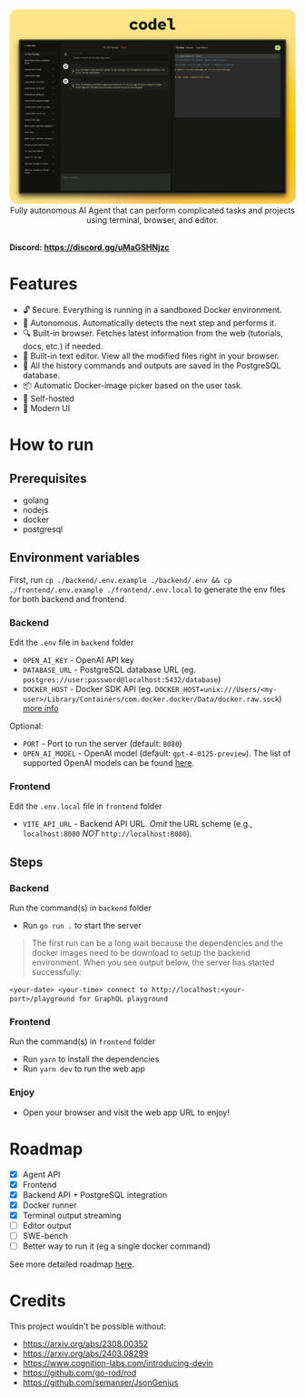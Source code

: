 <img src="./.github/demo.png" />
<div align="center">Fully autonomous AI Agent that can perform complicated tasks and projects using terminal, browser, and editor.</div>
</br>

**Discord: https://discord.gg/uMaGSHNjzc**

# Features
- 🔓 Secure. Everything is running in a sandboxed Docker environment.
- 🤖 Autonomous. Automatically detects the next step and performs it.
- 🔍 Built-in browser. Fetches latest information from the web (tutorials, docs, etc.) if needed.
- 📙 Built-in text editor. View all the modified files right in your browser.
- 🧠 All the history commands and outputs are saved in the PostgreSQL database.
- 📦 Automatic Docker-image picker based on the user task.
- 🤳 Self-hosted
- 💅 Modern UI

# How to run
## Prerequisites
- golang
- nodejs
- docker
- postgresql

## Environment variables
First, run `cp ./backend/.env.example ./backend/.env && cp ./frontend/.env.example ./frontend/.env.local` to generate the env files for both backend and frontend.

### Backend
Edit the `.env` file in `backend` folder
- `OPEN_AI_KEY` - OpenAI API key
- `DATABASE_URL` - PostgreSQL database URL (eg. `postgres://user:password@localhost:5432/database`)
- `DOCKER_HOST` - Docker SDK API (eg. `DOCKER_HOST=unix:///Users/<my-user>/Library/Containers/com.docker.docker/Data/docker.raw.sock`) [more info](https://stackoverflow.com/a/62757128/5922857)

Optional:
- `PORT` - Port to run the server (default: `8080`)
- `OPEN_AI_MODEL` - OpenAI model (default: `gpt-4-0125-preview`). The list of supported OpenAI models can be found [here](https://pkg.go.dev/github.com/sashabaranov/go-openai#pkg-constants).
### Frontend
Edit the `.env.local` file in `frontend` folder
- `VITE_API_URL` - Backend API URL. *Omit* the URL scheme (e.g., `localhost:8080` *NOT* `http://localhost:8080`).

## Steps
### Backend
Run the command(s) in `backend` folder
- Run `go run .` to start the server

>The first run can be a long wait because the dependencies and the docker images need to be download to setup the backend environment.
When you see output below, the server has started successfully:
```
<your-date> <your-time> connect to http://localhost:<your-port>/playground for GraphQL playground
```
### Frontend
Run the command(s) in `frontend` folder
- Run `yarn` to install the dependencies
- Run `yarn dev` to run the web app

### Enjoy
- Open your browser and visit the web app URL to enjoy!

# Roadmap
- [x] Agent API
- [x] Frontend
- [x] Backend API + PostgreSQL integration
- [x] Docker runner
- [x] Terminal output streaming
- [ ] Editor output
- [ ] SWE-bench
- [ ] Better way to run it (eg a single docker command)

See more detailed roadmap [here](https://github.com/semanser/codel/milestones).



# Credits
This project wouldn't be possible without:
- https://arxiv.org/abs/2308.00352
- https://arxiv.org/abs/2403.08299
- https://www.cognition-labs.com/introducing-devin
- https://github.com/go-rod/rod
- https://github.com/semanser/JsonGenius
